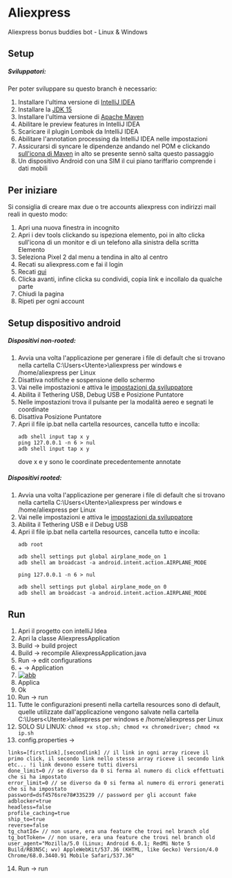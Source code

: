 # Aliexpress

Aliexpress bonus buddies bot - Linux & Windows

## Setup 
##### Sviluppatori:
Per poter sviluppare su questo branch è necessario:
 1) Installare l'ultima versione di [IntelliJ IDEA](https://www.jetbrains.com/idea/download/)
 2) Installare la [JDK 15](https://adoptopenjdk.net/) 
 3) Installare l'ultima versione di [Apache Maven](https://maven.apache.org/download.cgi)
 4) Abilitare le preview features in IntelliJ IDEA
 5) Scaricare il plugin Lombok da IntelliJ IDEA
 6) Abilitare l'annotation processing da IntelliJ IDEA nelle impostazioni
 7) Assicurarsi di syncare le dipendenze andando nel POM e clickando [sull'icona di Maven](https://imgur.com/a/0eLWHfT) in alto se presente sennò salta questo passaggio
 8) Un dispositivo Android con una SIM il cui piano tariffario comprende i dati mobili

## Per iniziare
Si consiglia di creare max due o tre accounts aliexpress con indirizzi mail reali in questo modo:
1. Apri una nuova finestra in incognito
2. Apri i dev tools clickando su ispeziona elemento, poi in alto clicka sull'icona di un monitor e di un telefono alla sinistra della scritta Elemento
3. Seleziona Pixel 2 dal menu a tendina in alto al centro
4. Recati su aliexpress.com e fai il login
5. Recati [qui](https://campaign.aliexpress.com/wow/gf/cashdailyoutc/index?_addShare=no)
6. Clicka avanti, infine clicka su condividi, copia link e incollalo da qualche parte
7. Chiudi la pagina
8. Ripeti per ogni account

## Setup dispositivo android
##### Dispositivi non-rooted:
1) Avvia una volta l'applicazione per generare i file di default che si trovano nella cartella C:\Users\<Utente>\aliexpress per windows e /home/aliexpress per Linux
2) Disattiva notifiche e sospensione dello schermo
3) Vai nelle impostazioni e attiva le [impostazioni da sviluppatore](https://www.wikihow.it/Abilitare-le-%27Opzioni-sviluppatore%27-su-Android)
4) Abilita il Tethering USB, Debug USB e Posizione Puntatore
5) Nelle impostazioni trova il pulsante per la modalità aereo e segnati le coordinate
6) Disattiva Posizione Puntatore
7) Apri il file ip.bat nella cartella resources, cancella tutto e incolla:
   ```
   adb shell input tap x y
   ping 127.0.0.1 -n 6 > nul
   adb shell input tap x y
   ```
   dove x e y sono le coordinate precedentemente annotate
   
##### Dispositivi rooted:
1) Avvia una volta l'applicazione per generare i file di default che si trovano nella cartella C:\Users\<Utente>\aliexpress per windows e /home/aliexpress per Linux
2) Vai nelle impostazioni e attiva le [impostazioni da sviluppatore](https://www.wikihow.it/Abilitare-le-%27Opzioni-sviluppatore%27-su-Android)
4) Abilita il Tethering USB e il Debug USB
5) Apri il file ip.bat nella cartella resources, cancella tutto e incolla:
   ```
   adb root

   adb shell settings put global airplane_mode_on 1
   adb shell am broadcast -a android.intent.action.AIRPLANE_MODE

   ping 127.0.0.1 -n 6 > nul

   adb shell settings put global airplane_mode_on 0
   adb shell am broadcast -a android.intent.action.AIRPLANE_MODE
   ```

## Run
1) Apri il progetto con intelliJ Idea
2) Apri la classe AliexpressApplication
3) Build -> build project
4) Build -> recompile AliexpressApplication.java
5) Run -> edit configurations
6) \+ -> Application
7) <a href="https://ibb.co/JHQshWj"><img src="https://i.ibb.co/CQ2HrpK/abb.png" alt="abb" border="0"></a>
8) Applica
9) Ok
10) Run -> run
11) Tutte le configurazioni presenti nella cartella resources sono di default, quelle utilizzate dall'applicazione vengono salvate nella cartella C:\Users\<Utente>\aliexpress per windows e /home/aliexpress per Linux
12) SOLO SU LINUX: `chmod +x stop.sh; chmod +x chromedriver; chmod +x ip.sh`
13) config.properties -> 
```
links=[firstlink],[secondlink] // il link in ogni array riceve il primo click, il secondo link nello stesso array riceve il secondo link etc... !i link devono essere tutti diversi
done_limit=0 // se diverso da 0 si ferma al numero di click effettuati che si ha impostato
error_limit=0 // se diverso da 0 si ferma al numero di errori generati che si ha impostato
password=dsf4576sre78#33S239 // password per gli account fake
adblocker=true
headless=false
profile_caching=true
ship_to=true
reverse=false
tg_chatId= // non usare, era una feature che trovi nel branch old
tg_botToken= // non usare, era una feature che trovi nel branch old
user_agent="Mozilla/5.0 (Linux; Android 6.0.1; RedMi Note 5 Build/RB3N5C; wv) AppleWebKit/537.36 (KHTML, like Gecko) Version/4.0 Chrome/68.0.3440.91 Mobile Safari/537.36"
```
14) Run -> run


